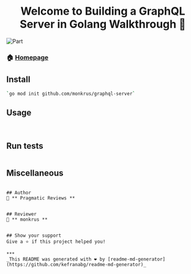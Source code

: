 <h1 align="center">Welcome to Building a GraphQL Server in Golang   Walkthrough 👋</h1>
<p>
  <img alt="Part" src="https://img.shields.io/badge/version-01-blue.svg?cacheSeconds=2592000" />
</p>

### 🏠 [Homepage](https://www.youtube.com/watch?v=ocNw1GHovUI)

## Install
```sh
`go mod init github.com/monkrus/graphql-server`
```

## Usage
```sh
 
```

## Run tests
```sh

```

## Miscellaneous

```

## Author
👤 ** Pragmatic Reviews **


## Reviewer
👤 ** monkrus **


## Show your support
Give a ⭐️ if this project helped you!

***
_This README was generated with ❤️ by [readme-md-generator](https://github.com/kefranabg/readme-md-generator)_
